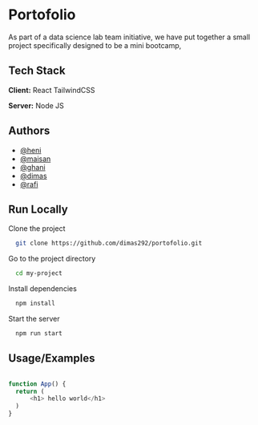 
# Portofolio 

As part of a data science lab team initiative, we have put together a small project specifically designed to be a mini bootcamp,
## Tech Stack

**Client:** React TailwindCSS

**Server:** Node JS


## Authors

- [@heni](https://www.github.com/octokatherine)
- [@maisan](https://www.github.com/octokatherine)
- [@ghani](https://www.github.com/octokatherine)
- [@dimas](https://www.github.com/octokatherine)
- [@rafi](https://www.github.com/octokatherine)


## Run Locally

Clone the project

```bash
  git clone https://github.com/dimas292/portofolio.git
```

Go to the project directory

```bash
  cd my-project
```

Install dependencies

```bash
  npm install
```

Start the server

```bash
  npm run start
```


## Usage/Examples

```javascript

function App() {
  return (
      <h1> hello world</h1>
  )
}
```

